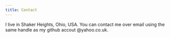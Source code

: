```yaml
---
title: Contact
---
```


I live in Shaker Heights, Ohio, USA. You can contact me over email using the same handle as my github accout @yahoo.co.uk.

